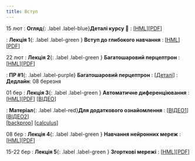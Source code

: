 ```yaml
---
title: Вступ 
---
```




15 лют 
: **Огляд**{: .label .label-blue}**Деталі курсу 👋**
  : [[HML](https://ykochura.github.io/nn-kpi/?p=details.md#1)][[PDF](https://ykochura.github.io/nn-kpi/pdf/details.pdf)] 

: **Лекція 1**{: .label .label-green } **Вступ до глибокого навчання**
  : [[HML](https://ykochura.github.io/nn-kpi/?p=lecture1.md#1)][[PDF](https://ykochura.github.io/nn-kpi/pdf/lecture1.pdf)] 

22 лют
: **Лекція 2**{: .label .label-green } **Багатошаровий перцептрон**
  : [[HML](https://ykochura.github.io/nn-kpi/?p=lecture2.md#1)][[PDF](https://ykochura.github.io/nn-kpi/pdf/lecture2.pdf)] 

: **ПР #1**{: .label .label-purple} **Багатошаровий перцептрон**
  : [[Деталі](https://drive.google.com/file/d/1-zZHUrpuI4j90sBnBe2tAd9Mc5-N87UC/view?usp=sharing)]
    : **Дедлайн**:  08 березня


01 бер
: **Лекція 3**{: .label .label-green } **Автоматичне диференціювання**
  : [[HML](https://ykochura.github.io/nn-kpi/?p=lecture3.md#1)][[PDF](https://ykochura.github.io/nn-kpi/pdf/lecture3.pdf)] [[ВІДЕО](https://youtu.be/o986TK1W6jg)]

: **Матеріал**{: .label .label-red}**Для додаткового ознайомлення**
  : [[ВІДЕО1](https://www.youtube.com/watch?v=wG_nF1awSSY)] [[ВІДЕО2](https://www.khanacademy.org/math/multivariable-calculus/multivariable-derivatives/multivariable-chain-rule/v/multivariable-chain-rule)] <br> [[backprop](https://www.youtube.com/watch?v=Ilg3gGewQ5U)]  [[calculus](https://www.youtube.com/watch?v=tIeHLnjs5U8)]


08 бер
: **Лекція 4**{: .label .label-green } **Навчання нейронних мереж**
  : [[HML](https://ykochura.github.io/nn-kpi/?p=lecture4.md#1)][[PDF](https://ykochura.github.io/nn-kpi/pdf/lecture4.pdf)]


15-22 бер
: **Лекція 5**{: .label .label-green } **Згорткові мережі**
  : [[HML](https://ykochura.github.io/nn-kpi/?p=lecture5.md#1)][[PDF](https://ykochura.github.io/nn-kpi/pdf/lecture5.pdf)] 



<!--  23 кві
#### Очікується 

8 тра
: **ПР #2**{: .label .label-purple} **Знайомство з глибинним навчанням**
  : [[Деталі](https://drive.google.com/drive/folders/1dafRgkROkFCdn4AVIiCz7qYjRO6AH-dt?usp=sharing)][[Промокод](https://docs.google.com/document/d/1hGic8BVhftqdlX4mKHmtywpY7i_TO_57cNGQtmE1FPU/edit?usp=sharing)]
: Дедлайн: 20 травня -->



<!-- : **Книга 📚**{: .label .label-red}**Для читання**
  : [MLE Ch. 1, pp. 1-21](http://bit.ly/MLEbook-Chapter1) <br> [HPML Ch. 1, pp. 1-9](http://bit.ly/theMLbook-Chapter-1) -->

<!-- https://www.wikiwand.com/uk/%D0%90%D0%B2%D1%82%D0%BE%D0%BC%D0%B0%D1%82%D0%B8%D1%87%D0%BD%D0%B5_%D0%B4%D0%B8%D1%84%D0%B5%D1%80%D0%B5%D0%BD%D1%86%D1%96%D1%8E%D0%B2%D0%B0%D0%BD%D0%BD%D1%8F 

  [[ВІДЕО](https://youtu.be/Ih_xfOIlOao)] -->


